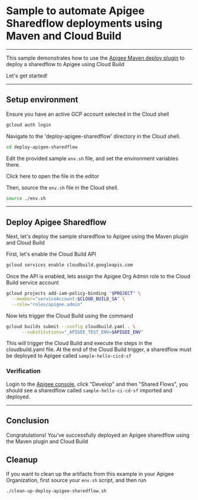 # Sample to automate Apigee Sharedflow deployments using Maven and Cloud Build

---
This sample demonstrates how to use the [Apigee Maven deploy plugin](https://github.com/apigee/apigee-deploy-maven-plugin) to deploy a sharedflow to Apigee using Cloud Build

Let's get started!

---

## Setup environment

Ensure you have an active GCP account selected in the Cloud shell

```sh
gcloud auth login
```

Navigate to the 'deploy-apigee-sharedflow' directory in the Cloud shell.

```sh
cd deploy-apigee-sharedflow
```

Edit the provided sample `env.sh` file, and set the environment variables there.

Click <walkthrough-editor-open-file filePath="deploy-apigee-sharedflow/env.sh">here</walkthrough-editor-open-file> to open the file in the editor

Then, source the `env.sh` file in the Cloud shell.

```sh
source ./env.sh
```

---

## Deploy Apigee Sharedflow

Next, let's deploy the sample sharedflow to Apigee using the Maven plugin and Cloud Build

First, let's enable the Cloud Build API

```sh
gcloud services enable cloudbuild.googleapis.com
```

Once the API is enabled, lets assign the Apigee Org Admin role to the Cloud Build service account

```sh
gcloud projects add-iam-policy-binding "$PROJECT" \
  --member="serviceAccount:$CLOUD_BUILD_SA" \
  --role="roles/apigee.admin"
```

Now lets trigger the Cloud Build using the command

```sh
gcloud builds submit --config cloudbuild.yaml . \
      --substitutions="_APIGEE_TEST_ENV=$APIGEE_ENV"
```

This will trigger the Cloud Build and execute the steps in the <walkthrough-editor-open-file filePath="deploy-apigee-sharedflow/cloudbuild.yaml">cloudbuild.yaml</walkthrough-editor-open-file> file. At the end of the Cloud Build trigger, a sharedflow must be deployed to Apigee called `sample-hello-cicd-sf`

### Verification

Login to the [Apigee console](https://apigee.google.com), click "Develop" and then "Shared Flows", you should see a sharedflow called `sample-hello-ci-cd-sf` imported and deployed.

---

## Conclusion

<walkthrough-conclusion-trophy></walkthrough-conclusion-trophy>

Congratulations! You've successfully deployed an Apigee sharedflow using the Maven plugin and Cloud Build

<walkthrough-inline-feedback></walkthrough-inline-feedback>

## Cleanup

If you want to clean up the artifacts from this example in your Apigee Organization, first source your `env.sh` script, and then run

```bash
./clean-up-deploy-apigee-sharedflow.sh
```
